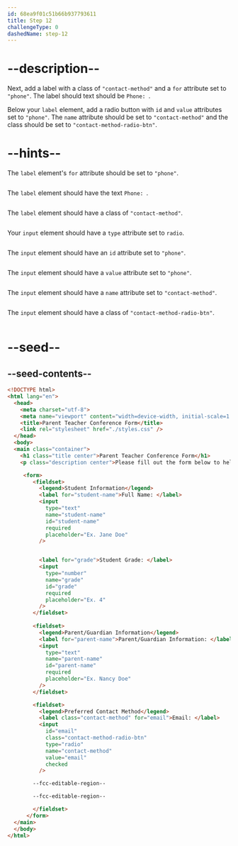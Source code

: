 ```yaml
---
id: 68ea9f01c51b66b937793611
title: Step 12
challengeType: 0
dashedName: step-12
---
```


# --description--

Next, add a label with a class of `"contact-method"` and a `for` attribute set to `"phone"`. The label should text should be `Phone: `.

Below your `label` element, add a radio button with `id` and `value` attributes set to `"phone"`. The `name` attribute should be set to `"contact-method"` and the class should be set to `"contact-method-radio-btn"`.

# --hints--

The `label` element's `for` attribute should be set to `"phone"`.

```js

```

The `label` element should have the text `Phone: `.

```js

```

The `label` element should have a class of `"contact-method"`.

```js

```

Your `input` element should have a `type` attribute set to `radio`.

```js

```

The `input` element should have an `id` attribute set to `"phone"`.

```js

```

The `input` element should have a `value` attribute set to `"phone"`.

```js

```

The `input` element should have a `name` attribute set to `"contact-method"`.

```js

```

The `input` element should have a class of `"contact-method-radio-btn"`.

```js

```

# --seed--

## --seed-contents--

```html
<!DOCTYPE html>
<html lang="en">
  <head>
    <meta charset="utf-8">
    <meta name="viewport" content="width=device-width, initial-scale=1.0">
    <title>Parent Teacher Conference Form</title>
    <link rel="stylesheet" href="./styles.css" />
  </head>
  <body>
  <main class="container">
    <h1 class="title center">Parent Teacher Conference Form</h1>
    <p class="description center">Please fill out the form below to help schedule your parent-teacher conference.</p>

     <form>
        <fieldset>
          <legend>Student Information</legend>
          <label for="student-name">Full Name: </label>
          <input
            type="text"
            name="student-name"
            id="student-name"
            required
            placeholder="Ex. Jane Doe"
          />


          <label for="grade">Student Grade: </label>
          <input
            type="number"
            name="grade"
            id="grade"
            required
            placeholder="Ex. 4"
          />
        </fieldset>
        
        <fieldset>
          <legend>Parent/Guardian Information</legend>
          <label for="parent-name">Parent/Guardian Information: </label>
          <input
            type="text"
            name="parent-name"
            id="parent-name"
            required
            placeholder="Ex. Nancy Doe"
          />
        </fieldset>

        <fieldset>
          <legend>Preferred Contact Method</legend>
          <label class="contact-method" for="email">Email: </label>
          <input
            id="email"
            class="contact-method-radio-btn"
            type="radio"
            name="contact-method"
            value="email"
            checked
          />

        --fcc-editable-region--

        --fcc-editable-region--

        </fieldset>
      </form>
  </main>
  </body>
</html>
```

